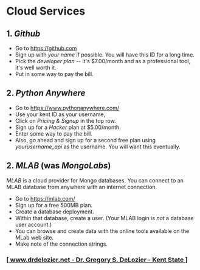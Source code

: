 # Cloud Services

## 1. _Github_

* Go to https://github.com
* Sign up with *your name* if possible. You will have this ID for a long time. 
* Pick the _developer plan_ -- it's $7.00/month and as a professional tool, it's well worth it. 
* Put in some way to pay the bill. 

## 2. _Python Anywhere_

* Go to https://www.pythonanywhere.com/
* Use your kent ID as your username, 
* Click on _Pricing & Signup_ in the top row.
* Sign up for a _Hacker_ plan at $5.00/month.
* Enter some way to pay the bill.
* Also, go ahead and sign up for a second free plan using _yourusername_api_ as the username. You will want this eventually. 

## 2. _MLAB_ (was _MongoLabs_)

_MLAB_ is a cloud provider for Mongo databases. You can connect to an MLAB database from anywhere with an internet connection. 

* Go to https://mlab.com/
* Sign up for a free 500MB plan.
* Create a database deployment.
* Within that database, create a user. (Your MLAB login is _not_ a database user account.)
* You can browse and create data with the online tools available on the MLab web site. 
* Make note of the connection strings.

### [[ www.drdelozier.net - Dr. Gregory S. DeLozier - Kent State ]](http://www.drdelozier.net)
